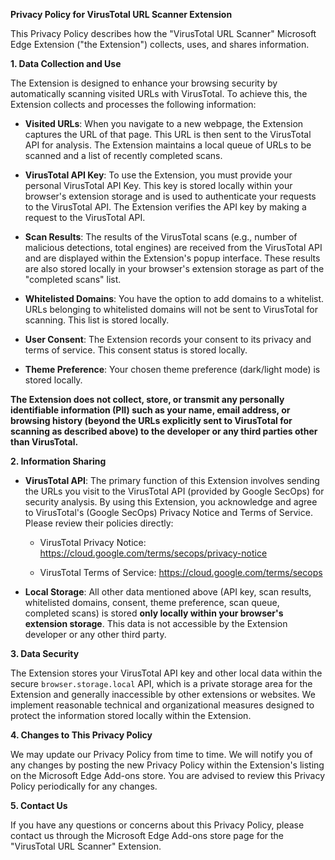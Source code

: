 **Privacy Policy for VirusTotal URL Scanner Extension**

This Privacy Policy describes how the "VirusTotal URL Scanner" Microsoft Edge Extension ("the Extension") collects, uses, and shares information.

**1. Data Collection and Use**

The Extension is designed to enhance your browsing security by automatically scanning visited URLs with VirusTotal. To achieve this, the Extension collects and processes the following information:

* **Visited URLs**: When you navigate to a new webpage, the Extension captures the URL of that page. This URL is then sent to the VirusTotal API for analysis. The Extension maintains a local queue of URLs to be scanned and a list of recently completed scans.

* **VirusTotal API Key**: To use the Extension, you must provide your personal VirusTotal API Key. This key is stored locally within your browser's extension storage and is used to authenticate your requests to the VirusTotal API. The Extension verifies the API key by making a request to the VirusTotal API.

* **Scan Results**: The results of the VirusTotal scans (e.g., number of malicious detections, total engines) are received from the VirusTotal API and are displayed within the Extension's popup interface. These results are also stored locally in your browser's extension storage as part of the "completed scans" list.

* **Whitelisted Domains**: You have the option to add domains to a whitelist. URLs belonging to whitelisted domains will not be sent to VirusTotal for scanning. This list is stored locally.

* **User Consent**: The Extension records your consent to its privacy and terms of service. This consent status is stored locally.

* **Theme Preference**: Your chosen theme preference (dark/light mode) is stored locally.

**The Extension does not collect, store, or transmit any personally identifiable information (PII) such as your name, email address, or browsing history (beyond the URLs explicitly sent to VirusTotal for scanning as described above) to the developer or any third parties other than VirusTotal.**

**2. Information Sharing**

* **VirusTotal API**: The primary function of this Extension involves sending the URLs you visit to the VirusTotal API (provided by Google SecOps) for security analysis. By using this Extension, you acknowledge and agree to VirusTotal's (Google SecOps) Privacy Notice and Terms of Service. Please review their policies directly:

  * VirusTotal Privacy Notice: <https://cloud.google.com/terms/secops/privacy-notice>

  * VirusTotal Terms of Service: <https://cloud.google.com/terms/secops>

* **Local Storage**: All other data mentioned above (API key, scan results, whitelisted domains, consent, theme preference, scan queue, completed scans) is stored **only locally within your browser's extension storage**. This data is not accessible by the Extension developer or any other third party.

**3. Data Security**

The Extension stores your VirusTotal API key and other local data within the secure `browser.storage.local` API, which is a private storage area for the Extension and generally inaccessible by other extensions or websites. We implement reasonable technical and organizational measures designed to protect the information stored locally within the Extension.

**4. Changes to This Privacy Policy**

We may update our Privacy Policy from time to time. We will notify you of any changes by posting the new Privacy Policy within the Extension's listing on the Microsoft Edge Add-ons store. You are advised to review this Privacy Policy periodically for any changes.

**5. Contact Us**

If you have any questions or concerns about this Privacy Policy, please contact us through the Microsoft Edge Add-ons store page for the "VirusTotal URL Scanner" Extension.
